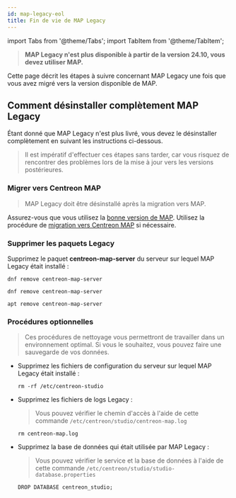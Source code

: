 ```yaml
---
id: map-legacy-eol
title: Fin de vie de MAP Legacy
---
```

import Tabs from '@theme/Tabs';
import TabItem from '@theme/TabItem';

> **MAP Legacy n'est plus disponible à partir de la version 24.10, vous devez utiliser MAP.**

Cette page décrit les étapes à suivre concernant MAP Legacy une fois que vous avez migré vers la version disponible de MAP.

## Comment désinstaller complètement MAP Legacy

Étant donné que MAP Legacy n'est plus livré, vous devez le désinstaller complètement en suivant les instructions ci-dessous.

> Il est impératif d'effectuer ces étapes sans tarder, car vous risquez de rencontrer des problèmes lors de la mise à jour vers les versions postérieures.

### Migrer vers Centreon MAP

> MAP Legacy doit être désinstallé après la migration vers MAP.

Assurez-vous que vous utilisez la [bonne version de MAP](https://docs.centreon.com/fr/docs/graph-views/introduction-map/). Utilisez la procédure de [migration vers Centreon MAP](https://docs.centreon.com/fr/docs/graph-views/import-into-map-web/) si nécessaire.

### Supprimer les paquets Legacy

Supprimez le paquet **centreon-map-server** du serveur sur lequel MAP Legacy était installé :

<Tabs groupId="sync">
<TabItem value="Alma / RHEL / Oracle Linux 8" label="Alma / RHEL / Oracle Linux 8">

```shell
dnf remove centreon-map-server
```

</TabItem>
<TabItem value="Alma / RHEL / Oracle Linux 9" label="Alma / RHEL / Oracle Linux 9">

```shell
dnf remove centreon-map-server
```

</TabItem>
<TabItem value="Debian 12" label="Debian 12">

```shell
apt remove centreon-map-server
```

</TabItem>
</Tabs>

### Procédures optionnelles

> Ces procédures de nettoyage vous permettront de travailler dans un environnement optimal. Si vous le souhaitez, vous pouvez faire une sauvegarde de vos données.

- Supprimez les fichiers de configuration du serveur sur lequel MAP Legacy était installé :
  
  ```shell
  rm -rf /etc/centreon-studio
  ```

- Supprimez les fichiers de logs Legacy :
  
  > Vous pouvez vérifier le chemin d'accès à l'aide de cette commande `/etc/centreon/studio/centreon-map.log`

  ```shell
  rm centreon-map.log
  ```

- Supprimez la base de données qui était utilisée par MAP Legacy :
  
  > Vous pouvez vérifier le service et la base de données à l'aide de cette commande `/etc/centreon/studio/studio-database.properties`

  ```shell
  DROP DATABASE centreon_studio;
  ```
 
